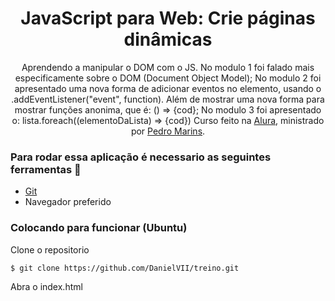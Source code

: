 <h1 align="center">JavaScript para Web: Crie páginas dinâmicas</h1>
<p align="center">
    Aprendendo a manipular o DOM com o JS. No modulo 1 foi falado mais especificamente sobre o DOM (Document Object Model); No modulo 2 foi apresentado uma nova forma de adicionar eventos no elemento, usando o .addEventListener("event", function). Além de mostrar uma nova forma para mostrar funções anonima, que é: () => {cod}; No modulo 3 foi apresentado o: lista.foreach((elementoDaLista) => {cod})
    Curso feito na <a href="https://cursos.alura.com.br/">Alura</a>, ministrado por
    <a href="https://www.linkedin.com/in/pedromarins/">Pedro Marins</a>.
</p>

### Para rodar essa aplicação é necessario as seguintes ferramentas :bookmark_tabs:

<ul>
    <li><a href="https://git-scm.com">Git</a></li>
    <li>Navegador preferido</li>
</ul>



### Colocando para funcionar (Ubuntu)

<P>Clone o repositorio</p>

```bash
$ git clone https://github.com/DanielVII/treino.git
```

<p>Abra o index.html</p>


